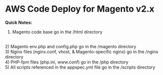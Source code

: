 # AWS Code Deploy for Magento v2.x

<b>Quick Notes:</b>

1) Magento code base go in the /html directory
<br>
2) Magento env.php and config.php go in the /magento directory
<br>
3) Nginx files (nginx.conf, vhost, & Magento-specific nginx) go in the /nginx directory
<br>
4) PHP-fpm files (php.ini, www.conf) go in the /php directory
<br>
5) All scripts referenced in the appspec.yml file go in the /scripts directory
